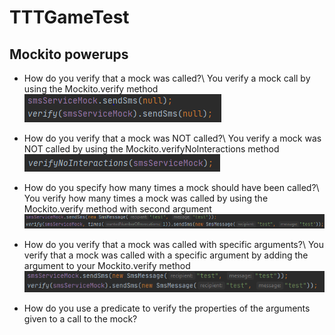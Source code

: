 # TTTGameTest

## Mockito powerups

* How do you verify that a mock was called?\\
You verify a mock call by using the Mockito.verify method\
![Code example](https://github.com/MadsMeinertAndersenCPHBusiness/TTTGameTest/blob/main/1.PNG)

* How do you verify that a mock was NOT called?\\
You verify a mock was NOT called by using the Mockito.verifyNoInteractions method\
![Code example](https://github.com/MadsMeinertAndersenCPHBusiness/TTTGameTest/blob/main/2.PNG)

* How do you specify how many times a mock should have been called?\\
You verify how many times a mock was called by using the Mockito.verify method with second argument\
![Code example](https://github.com/MadsMeinertAndersenCPHBusiness/TTTGameTest/blob/main/3.PNG)

* How do you verify that a mock was called with specific arguments?\\
You verify that a mock was called with a specific argument by adding the argument to your Mockito.verify method\
![Code example](https://github.com/MadsMeinertAndersenCPHBusiness/TTTGameTest/blob/main/4.PNG)

* How do you use a predicate to verify the properties of the arguments
given to a call to the mock?
